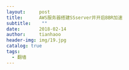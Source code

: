 ```yaml
---
layout:     post
title:      AWS服务器搭建SSserver并开启BBR加速
subtitle:    ""
date:       2018-02-14
author:     tianhaoo
header-img: img/19.jpg
catalog: true
tags:
  - 翻墙
---
```


# 